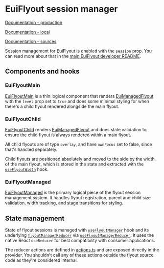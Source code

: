 # EuiFlyout session manager

[Documentation - production](https://eui.elastic.co/docs/components/containers/flyout/session-management)

[Documentation - local](http://localhost:3000/docs/components/containers/flyout/session-management)

[Documentation - sources](../../../../../website/docs/components/containers/flyout/session-management.mdx)

Session management for EuiFlyout is enabled with the `session` prop. You can read more about that
in the [main EuiFlyout developer README](../README.md). 

## Components and hooks

### EuiFlyoutMain

[EuiFlyoutMain](./flyout_main.tsx) is a thin logical component that renders [EuiManagedFlyout](./flyout_managed.tsx)
with the `level` prop set to `true` and does some minimal styling for when there's a child flyout rendered
alongside the main flyout.

### EuiFlyoutChild

[EuiFlyoutChild](./flyout_child.tsx) renders [EuiManagedFlyout](./flyout_managed.tsx) and does state validation
to ensure the child flyout is always rendered within a main flyout.

All child flyouts are of type `overlay`, and have `ownFocus` set to false, since that's handled separately.

Child flyouts are positioned absolutely and moved to the side by the width of the main flyout, which is stored
in the state and extracted with the [`useFlyoutWidth`](./selectors.ts) hook.

### EuiFlyoutManaged

[EuiFlyoutManaged](./flyout_managed.tsx) is the primary logical piece of the flyout session management system.
It handles flyout registration, parent and child size validation, width tracking, and stage transitions for styling.

## State management

State of flyout sessions is managed with [`useFlyoutManager`](./hooks.ts) hook and its underlying
[`flyoutManagerReducer`](./reducer.ts) via [`useFlyoutManagerReducer`](./hooks.ts).
It uses the native React `useReducer` for best compatibility with consumer applications.

The reducer actions are defined in [actions.ts](./actions.ts) and are exposed directly in the provider.
You shouldn't call any of these actions outside the flyout source code as they're considered internal.

